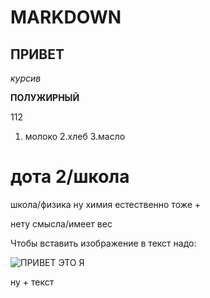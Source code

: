 # MARKDOWN
## ПРИВЕТ
*курсив*


**ПОЛУЖИРНЫЙ**

112

1. молоко
2.хлеб
3.масло
# дота 2/школа

школа/физика
ну химия естественно тоже +


 нету смысла/имеет вес



 Чтобы вставить изображение в текст надо:




  ![ПРИВЕТ ЭТО Я](i.jpg)
  
  ну + текст

  
